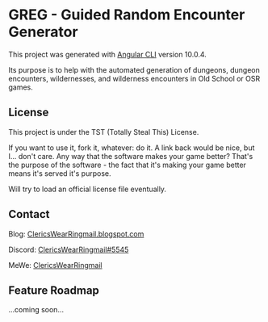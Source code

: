# GREG - Guided Random Encounter Generator

This project was generated with [Angular CLI](https://github.com/angular/angular-cli) version 10.0.4.

Its purpose is to help with the automated generation of dungeons, dungeon encounters, wildernesses, and wilderness encounters in Old School or OSR games.

## License

This project is under the TST (Totally Steal This) License.

If you want to use it, fork it, whatever: do it. A link back would be nice, but I... don't care. Any way that the software makes your game better? That's the purpose of the software - the fact that it's making your game better means it's served it's purpose.

Will try to load an official license file eventually.

## Contact

Blog: [ClericsWearRingmail.blogspot.com](https://clericswearringmail.blogspot.com/)

Discord: [ClericsWearRingmail#5545](https://discord.com/)

MeWe: [ClericsWearRingmail](https://www.mewe.com/i/clericswearringmail)

## Feature Roadmap

...coming soon...
